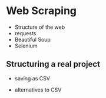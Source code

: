# Web Scraping

* Structure of the web
* requests
* Beautiful Soup
* Selenium

## Structuring a real project

* saving as CSV

* alternatives to CSV

